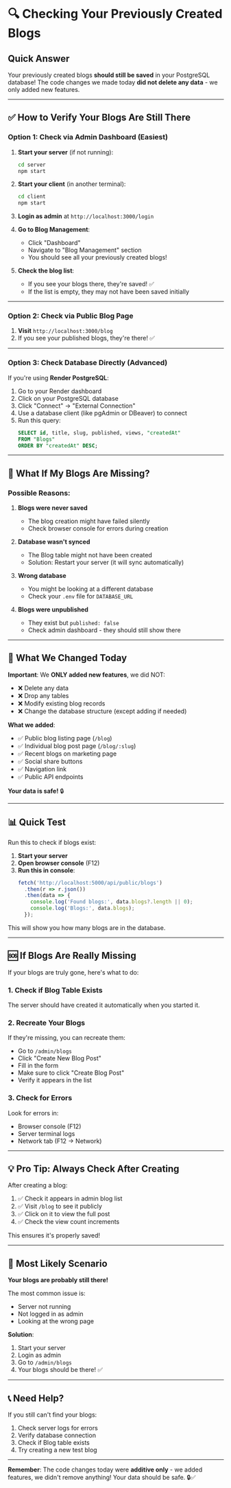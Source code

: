 # 🔍 Checking Your Previously Created Blogs

## Quick Answer

Your previously created blogs **should still be saved** in your PostgreSQL database! The code changes we made today **did not delete any data** - we only added new features.

---

## ✅ How to Verify Your Blogs Are Still There

### Option 1: Check via Admin Dashboard (Easiest)

1. **Start your server** (if not running):
   ```bash
   cd server
   npm start
   ```

2. **Start your client** (in another terminal):
   ```bash
   cd client
   npm start
   ```

3. **Login as admin** at `http://localhost:3000/login`

4. **Go to Blog Management**:
   - Click "Dashboard"
   - Navigate to "Blog Management" section
   - You should see all your previously created blogs!

5. **Check the blog list**:
   - If you see your blogs there, they're saved! ✅
   - If the list is empty, they may not have been saved initially

---

### Option 2: Check via Public Blog Page

1. **Visit** `http://localhost:3000/blog`
2. If you see your published blogs, they're there! ✅

---

### Option 3: Check Database Directly (Advanced)

If you're using **Render PostgreSQL**:

1. Go to your Render dashboard
2. Click on your PostgreSQL database
3. Click "Connect" → "External Connection"
4. Use a database client (like pgAdmin or DBeaver) to connect
5. Run this query:
   ```sql
   SELECT id, title, slug, published, views, "createdAt" 
   FROM "Blogs" 
   ORDER BY "createdAt" DESC;
   ```

---

## 🤔 What If My Blogs Are Missing?

### Possible Reasons:

1. **Blogs were never saved**
   - The blog creation might have failed silently
   - Check browser console for errors during creation

2. **Database wasn't synced**
   - The Blog table might not have been created
   - Solution: Restart your server (it will sync automatically)

3. **Wrong database**
   - You might be looking at a different database
   - Check your `.env` file for `DATABASE_URL`

4. **Blogs were unpublished**
   - They exist but `published: false`
   - Check admin dashboard - they should still show there

---

## 🔧 What We Changed Today

**Important**: We **ONLY added new features**, we did NOT:
- ❌ Delete any data
- ❌ Drop any tables
- ❌ Modify existing blog records
- ❌ Change the database structure (except adding if needed)

**What we added**:
- ✅ Public blog listing page (`/blog`)
- ✅ Individual blog post page (`/blog/:slug`)
- ✅ Recent blogs on marketing page
- ✅ Social share buttons
- ✅ Navigation link
- ✅ Public API endpoints

**Your data is safe!** 🔒

---

## 📊 Quick Test

Run this to check if blogs exist:

1. **Start your server**
2. **Open browser console** (F12)
3. **Run this in console**:
   ```javascript
   fetch('http://localhost:5000/api/public/blogs')
     .then(r => r.json())
     .then(data => {
       console.log('Found blogs:', data.blogs?.length || 0);
       console.log('Blogs:', data.blogs);
     });
   ```

This will show you how many blogs are in the database.

---

## 🆘 If Blogs Are Really Missing

If your blogs are truly gone, here's what to do:

### 1. Check if Blog Table Exists
The server should have created it automatically when you started it.

### 2. Recreate Your Blogs
If they're missing, you can recreate them:
- Go to `/admin/blogs`
- Click "Create New Blog Post"
- Fill in the form
- Make sure to click "Create Blog Post"
- Verify it appears in the list

### 3. Check for Errors
Look for errors in:
- Browser console (F12)
- Server terminal logs
- Network tab (F12 → Network)

---

## 💡 Pro Tip: Always Check After Creating

After creating a blog:
1. ✅ Check it appears in admin blog list
2. ✅ Visit `/blog` to see it publicly
3. ✅ Click on it to view the full post
4. ✅ Check the view count increments

This ensures it's properly saved!

---

## 🎯 Most Likely Scenario

**Your blogs are probably still there!** 

The most common issue is:
- Server not running
- Not logged in as admin
- Looking at the wrong page

**Solution**: 
1. Start your server
2. Login as admin
3. Go to `/admin/blogs`
4. Your blogs should be there! ✅

---

## 📞 Need Help?

If you still can't find your blogs:
1. Check server logs for errors
2. Verify database connection
3. Check if Blog table exists
4. Try creating a new test blog

---

**Remember**: The code changes today were **additive only** - we added features, we didn't remove anything! Your data should be safe. 🔒✅
